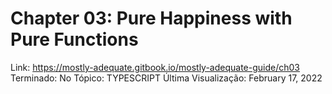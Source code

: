 # Chapter 03: Pure Happiness with Pure Functions

Link: https://mostly-adequate.gitbook.io/mostly-adequate-guide/ch03
Terminado: No
Tópico: TYPESCRIPT
Última Visualização: February 17, 2022